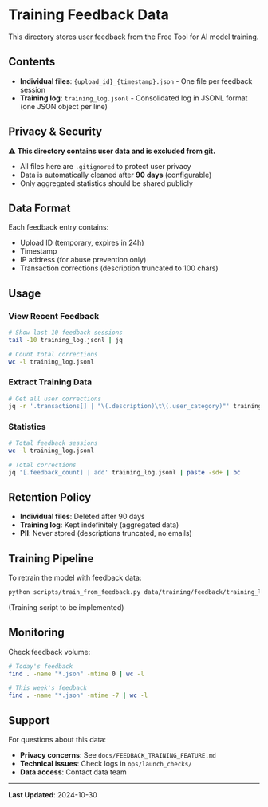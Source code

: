 # Training Feedback Data

This directory stores user feedback from the Free Tool for AI model training.

## Contents

- **Individual files**: `{upload_id}_{timestamp}.json` - One file per feedback session
- **Training log**: `training_log.jsonl` - Consolidated log in JSONL format (one JSON object per line)

## Privacy & Security

⚠️ **This directory contains user data and is excluded from git.**

- All files here are `.gitignored` to protect user privacy
- Data is automatically cleaned after **90 days** (configurable)
- Only aggregated statistics should be shared publicly

## Data Format

Each feedback entry contains:
- Upload ID (temporary, expires in 24h)
- Timestamp
- IP address (for abuse prevention only)
- Transaction corrections (description truncated to 100 chars)

## Usage

### View Recent Feedback

```bash
# Show last 10 feedback sessions
tail -10 training_log.jsonl | jq

# Count total corrections
wc -l training_log.jsonl
```

### Extract Training Data

```bash
# Get all user corrections
jq -r '.transactions[] | "\(.description)\t\(.user_category)"' training_log.jsonl
```

### Statistics

```bash
# Total feedback sessions
wc -l training_log.jsonl

# Total corrections
jq '[.feedback_count] | add' training_log.jsonl | paste -sd+ | bc
```

## Retention Policy

- **Individual files**: Deleted after 90 days
- **Training log**: Kept indefinitely (aggregated data)
- **PII**: Never stored (descriptions truncated, no emails)

## Training Pipeline

To retrain the model with feedback data:

```bash
python scripts/train_from_feedback.py data/training/feedback/training_log.jsonl
```

(Training script to be implemented)

## Monitoring

Check feedback volume:

```bash
# Today's feedback
find . -name "*.json" -mtime 0 | wc -l

# This week's feedback
find . -name "*.json" -mtime -7 | wc -l
```

## Support

For questions about this data:
- **Privacy concerns**: See `docs/FEEDBACK_TRAINING_FEATURE.md`
- **Technical issues**: Check logs in `ops/launch_checks/`
- **Data access**: Contact data team

---

**Last Updated**: 2024-10-30

